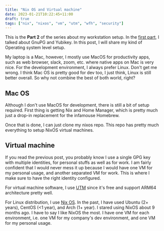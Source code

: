 ```yaml
---
title: "Nix OS and Virtual machine"
date: 2023-01-21T10:22:45+11:00
draft: true
tags: ["nix", "nixos", "vm", "utm", "wfh", "security"]
---
```


This is the **Part 2** of the series about my workstation setup.
In the [first part](/posts/my-workstation-setup/), I talked about GnuPG and Yubikey. In this post, I will share my kind of Operating system level setup.

My laptop is a Mac, however, I mostly use MacOS for productivity apps, such as web browser, slack, zoom, etc. where native apps on Mac is very nice. For the development environment, I always prefer Linux.
Don't get me wrong. I think Mac OS is pretty good for dev too, I just think, Linux is still better overall. So why not combine the best of both world, right?

## Mac OS

Although I don't use MacOS for development, there is still a bit of setup required.
First thing is getting Nix and Home Manager, which is pretty much just a drop-in replacement for the infamouse Homebrew.

Once that is done, I can just clone my nixos repo.
This repo has pretty much everything to setup NixOS virtual machines.


## Virtual machine

If you read the previous post, you probably know I use a single GPG key with multiple identities, for personal stuffs as well as for work.
I am fairly confident that I would never mess it up because I would have one VM for my personal usage, and another separated VM for work.
This is where I make sure to have the right identity configured.

For virtual machine software, I use [UTM](https://mac.getutm.app/) since it's free and support ARM64 architecture pretty well.

For Linux distribution, I use [Nix OS](https://nixos.org/).
In the past, I have used Ubuntu (2+ years), CentOS (<1 year), and Arch (1+ year).
I stared using NixOS about 9 months ago. I have to say I like NixOS the most.
I have one VM for each environment, i.e. one VM for my company's dev environment, and one VM for my personal usage.

